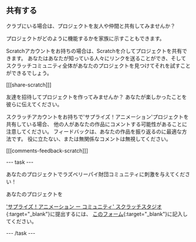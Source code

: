 ## 共有する

クラブにいる場合は、プロジェクトを友人や仲間と共有してみませんか？

プロジェクトがどのように機能するかを家族に示すこともできます。

Scratchアカウントをお持ちの場合は、Scratchを介してプロジェクトを共有できます。 あなたはあなたが知っている人々にリンクを送ることができ、そしてスクラッチコミュニティ全体があなたのプロジェクトを見つけてそれを試すことができるでしょう。

[[[share-scratch]]]

友達を招待してプロジェクトを作ってみませんか？ あなたが楽しかったことを彼らに伝えてください。

スクラッチアカウントをお持ちで'サプライズ！アニメーション'プロジェクトを共有している場合、 他の人があなたの作品にコメントする可能性があることに注意してください。 フィードバックは、あなたの作品を振り返るのに最適な方法です。 役に立たない、または無関係なコメントは無視してください。

[[[comments-feedback-scratch]]]

--- task ---

あなたのプロジェクトでラズベリーパイ財団コミュニティに刺激を与えてください！

あなたのプロジェクトを

['サプライズ！アニメーション ー コミュニティ' スクラッチスタジオ](https://scratch.mit.edu/studios/29079784){:target="_blank"}に提出するには、 [このフォーム](https://form.raspberrypi.org/f/community-project-submissions){:target="_blank"}に記入してください。

--- /task ---
